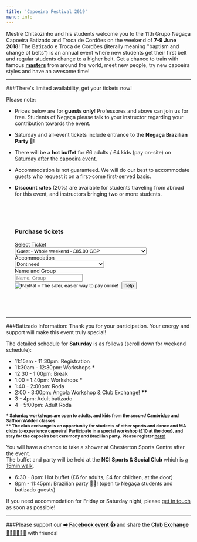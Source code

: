 ```yaml
---
title: 'Capoeira Festival 2019'
menu: info
---
```


Mestre Chitãozinho and his students welcome you to the 11th Grupo Negaça Capoeira Batizado and Troca de Cordões on the weekend of **7-9 June 2018**! The Batizado e Troca de Cordões (literally meaning "baptism and change of belts") is an annual event where new students get their first belt and regular students change to a higher belt. Get a chance to train with famous [**masters**](#guests) from around the world, meet new people, try new capoeira styles and have an awesome time!  

- - -

###There's limited availability, get your tickets now!

Please note:
* Prices below are for **guests only**! Professores and above can join us for free. Students of Negaça please talk to your instructor regarding your contribution towards the event.
* Saturday and all-event tickets include entrance to the **Negaça Brazilian Party** 🎉!
* There will be a **hot buffet** for £6 adults / £4 kids (pay on-site) on [Saturday after the capoeira event](#schedule).
* Accommodation is not guaranteed. We will do our best to accommodate guests who request it on a first-come first-served basis.
* **Discount rates** (20%) are available for students traveling from abroad for this event, and instructors bringing two or more students.
  
  &nbsp;
  
    <div class="col-md-12">
    <div class="col-md-3">&nbsp;</div>
    <div class="col-md-6">
	<div class="panel panel-primary">
		<div class="panel-heading">
			<h3>Purchase tickets</h3>
		</div>
		<div class="panel-body" id="payment">
			<form class="form-horizontal" action="https://www.paypal.com/cgi-bin/webscr" method="post" target="_blank">
			    <input type="hidden" name="on0" value="Select ticket">
			    <input type="hidden" name="on1" value="Accommodation">
			    <input type="hidden" name="on2" value="Name and Group">
			    <input type="hidden" name="cmd" value="_s-xclick">
			    <input type="hidden" name="hosted_button_id" value="4C63GM5KAZZNE">
			    <input type="hidden" name="currency_code" value="GBP">
				<div class="form-group">
					<label for="os0" class="col-sm-4 control-label">Select Ticket</label>
					<div class="col-sm-8">
						<select class="form-control" name="os0" id="os0">
							<option value="Guest - Friday only -">Guest - Friday only - £35.00 GBP</option>
							<option value="Guest - Only Saturday or Sunday -">Guest - Only Saturday or Sunday - £70.00 GBP</option>
							<option value="Guest - Whole weekend -" selected>Guest - Whole weekend - £85.00 GBP</option>
							<option value="Discount Guest - Friday only -">Discount Guest - Friday only - £28.00 GBP</option>
                            <option value="Discount Guest - Only Saturday or Sunday -">Discount Guest - Only Saturday or Sunday - £56.00 GBP</option>
                            <option value="Discount Guest - Whole weekend -">Discount Guest - Whole weekend - £68.00 GBP</option>
						</select>
					</div>
				</div>
				<div class="form-group">
				    <label for="os1" class="col-sm-4 control-label">Accommodation</label>
				    <div class="col-sm-8">
					<select class="form-control" name="os1" id="os1">
					    <option value="Dont need">Dont need</option>
					    <option value="Please accommodate me for 1 night">Please accommodate me for 1 night</option>
					    <option value="Please accommodate me for 2 nights">Please accommodate me for 2 nights</option>
					</select>
				    </div>
				</div>
				<div class="form-group">
					<label for="os2" class="col-sm-4 control-label">Name and Group</label>
					<div class="col-sm-8">
						<input type="text" name="os2" id="os2" class="form-control" maxlength="200" placeholder="Name, Group">
					</div>
				</div>
				<div class="form-group">
					<label for="btn_buy" class="col-sm-4 control-label"> </label>
					<div class="col-sm-8">
						<input type="image" id="btn_buy" src="https://www.paypalobjects.com/en_US/GB/i/btn/btn_buynowCC_LG.gif" border="0" name="submit" alt="PayPal – The safer, easier way to pay online!">
						<img alt="" border="0" src="https://www.paypalobjects.com/en_GB/i/scr/pixel.gif" width="1" height="1">
	    <button id="popover-help" type="button" class="btn btn-link pull-right" data-container="body" data-toggle="popover" data-placement="bottom" data-content="Having trouble paying with PayPal? Try clearing your browser cookies or open an icognito window and try again. Email us at negaca@capoeiracambridge.co.uk if you are unable to pay.">help</button>
					</div>
				</div>
			</form>
		</div> <!-- panel body -->
	</div> <!-- panel -->
    </div> <!-- col -->
    <div class="col-md-3">&nbsp;</div>
    </div> <!-- col -->
  
&nbsp;
&nbsp;
  
  
---
  
###Batizado Information:
Thank you for your participation. Your energy and support will make this event truly special!

The detailed schedule for **Saturday** is as follows (scroll down for weekend schedule):
* 11:15am - 11:30pm: Registration
* 11:30am - 12:30pm: Workshops **&ast;**
* 12:30 - 1:00pm: Break
* 1:00 - 1:40pm: Workshops **&ast;**
* 1:40 - 2:00pm: Roda
* 2:00 - 3:00pm: Angola Workshop & Club Exchange! **&ast;&ast;**
* 3 - 4pm: Adult batizado
* 4 - 5:00pm: Adult Roda

<small>**&ast; Saturday workshops are open to adults, and kids from the _second_ Cambridge and Saffron Walden classes**</small>  
<small>**&ast;&ast; The club exchange is an opportunity for students of other sports and dance and MA clubs to experience capoeira! Participate in a special workshop (£10 at the door), and stay for the capoeira belt ceremony and Brazilian party. Please register [here!](https://forms.gle/bT87WBXapA7hmXHk8?target=_blank)**</small>  

You will have a chance to take a shower at Chesterton Sports Centre after the event.  
The buffet and party will be held at the **NCI Sports & Social Club** which is [a 15min walk](https://www.google.com/maps/dir/Chesterton+Sports+Centre,+Gilbert+Road,+Cambridge/N+C+I+Sports+%26+Social+Club,+Holland+St,+Cambridge+CB4+3DL/@52.2167932,0.1176356,16z/data=!3m1!4b1!4m14!4m13!1m5!1m1!1s0x47d870ea1fcbb12d:0xe624eb2b6b1e0d7e!2m2!1d0.121782!2d52.217649!1m5!1m1!1s0x47d870c0494f6295:0x40c36cb14d3d1844!2m2!1d0.1184323!2d52.2147148!3e2?target=_blank).

* 6:30 - 8pm: Hot buffet (£6 for adults, £4 for children, at the door)
* 8pm - 11:45pm: Brazilian party 🎉🎉! (open to Negaça students and batizado guests)

If you need accommodation for Friday or Saturday night, please [get in touch](mailto:negaca@capoeiracambridge.co.uk) as soon as possible!

- - -

###Please support our [**➡️ Facebook event 👍**](https://www.facebook.com/events/491688731338764/?target=_blank) and share the [**Club Exchange 🥋💃🧘‍♂️🤼‍♂️**](https://www.facebook.com/events/1744281499004904?target=_blank) with friends!

